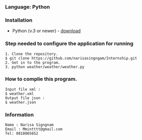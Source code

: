 ### Language: Python
### Installation

+ Python (v.3 or newer)  -  [download](https://www.python.org/downloads/)

### Step needed to configure the application for running

```
1. Clone the repository.
$ git clone https://github.com/narisasingngam/Internship.git
2. Get in to the program.
3. python weather/weather/weather.py
```
### How to complie this program.
```
Input file xml :
$ weather.xml
Output file json :
$ weather.json
```

### Information
```
Name : Narisa Signgnam
Email : Mmintttt@gmail.com
Tel: 0818065652
```
